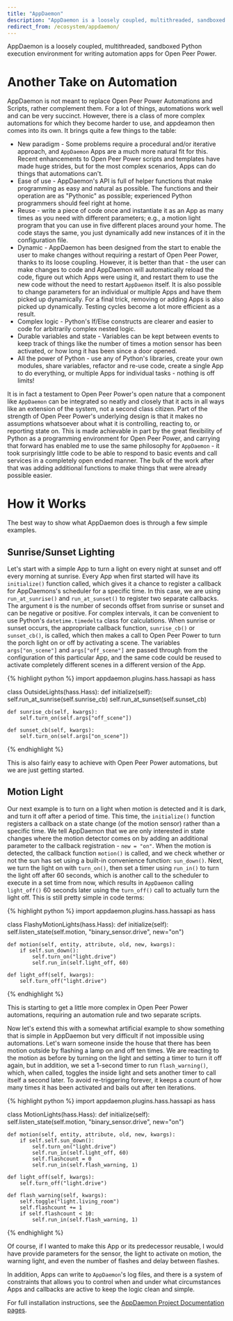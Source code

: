 ```yaml
---
title: "AppDaemon"
description: "AppDaemon is a loosely coupled, multithreaded, sandboxed Python execution environment for writing automation apps for Open Peer Power"
redirect_from: /ecosystem/appdaemon/
---
```


AppDaemon is a loosely coupled, multithreaded, sandboxed Python execution environment for writing automation apps for Open Peer Power.

# Another Take on Automation

AppDaemon is not meant to replace Open Peer Power Automations and Scripts, rather complement them. For a lot of things, automations work well and can be very succinct. However, there is a class of more complex automations for which they become harder to use, and appdeamon then comes into its own. It brings quite a few things to the table:

- New paradigm - Some problems require a procedural and/or iterative approach, and `AppDaemon` Apps are a much more natural fit for this. Recent enhancements to Open Peer Power scripts and templates have made huge strides, but for the most complex scenarios, Apps can do things that automations can't.
- Ease of use - AppDaemon's API is full of helper functions that make programming as easy and natural as possible. The functions and their operation are as "Pythonic" as possible; experienced Python programmers should feel right at home.
- Reuse - write a piece of code once and instantiate it as an App as many times as you need with different parameters; e.g., a motion light program that you can use in five different places around your home. The code stays the same, you just dynamically add new instances of it in the configuration file.
- Dynamic - AppDaemon has been designed from the start to enable the user to make changes without requiring a restart of Open Peer Power, thanks to its loose coupling. However, it is better than that - the user can make changes to code and AppDaemon will automatically reload the code, figure out which Apps were using it, and restart them to use the new code without the need to restart `AppDaemon` itself. It is also possible to change parameters for an individual or multiple Apps and have them picked up dynamically. For a final trick, removing or adding Apps is also picked up dynamically. Testing cycles become a lot more efficient as a result.
- Complex logic - Python's If/Else constructs are clearer and easier to code for arbitrarily complex nested logic.
- Durable variables and state - Variables can be kept between events to keep track of things like the number of times a motion sensor has been activated, or how long it has been since a door opened.
- All the power of Python - use any of Python's libraries, create your own modules, share variables, refactor and re-use code, create a single App to do everything, or multiple Apps for individual tasks - nothing is off limits!

It is in fact a testament to Open Peer Power's open nature that a component like `AppDaemon` can be integrated so neatly and closely that it acts in all ways like an extension of the system, not a second class citizen. Part of the strength of Open Peer Power's underlying design is that it makes no assumptions whatsoever about what it is controlling, reacting to, or reporting state on. This is made achievable in part by the great flexibility of Python as a programming environment for Open Peer Power, and carrying that forward has enabled me to use the same philosophy for `AppDaemon` - it took surprisingly little code to be able to respond to basic events and call services in a completely open ended manner. The bulk of the work after that was adding additional functions to make things that were already possible easier.

# How it Works

The best way to show what AppDaemon does is through a few simple examples.

## Sunrise/Sunset Lighting

Let's start with a simple App to turn a light on every night at sunset and off every morning at sunrise. Every App when first started will have its `initialize()` function called, which gives it a chance to register a callback for AppDaemons's scheduler for a specific time. In this case, we are using `run_at_sunrise()` and `run_at_sunset()` to register two separate callbacks. The argument `0` is the number of seconds offset from sunrise or sunset and can be negative or positive. For complex intervals, it can be convenient to use Python's `datetime.timedelta` class for calculations. When sunrise or sunset occurs, the appropriate callback function, `sunrise_cb()` or `sunset_cb()`, is called, which then makes a call to Open Peer Power to turn the porch light on or off by activating a scene. The variables `args["on_scene"]` and `args["off_scene"]` are passed through from the configuration of this particular App, and the same code could be reused to activate completely different scenes in a different version of the App.

{% highlight python %}
import appdaemon.plugins.hass.hassapi as hass


class OutsideLights(hass.Hass):
    def initialize(self):
        self.run_at_sunrise(self.sunrise_cb)
        self.run_at_sunset(self.sunset_cb)

    def sunrise_cb(self, kwargs):
        self.turn_on(self.args["off_scene"])

    def sunset_cb(self, kwargs):
        self.turn_on(self.args["on_scene"])
{% endhighlight %}

This is also fairly easy to achieve with Open Peer Power automations, but we are just getting started.

## Motion Light

Our next example is to turn on a light when motion is detected and it is dark, and turn it off after a period of time. This time, the `initialize()` function registers a callback on a state change (of the motion sensor) rather than a specific time. We tell AppDaemon that we are only interested in state changes where the motion detector comes on by adding an additional parameter to the callback registration - `new = "on"`. When the motion is detected, the callback function `motion()` is called, and we check whether or not the sun has set using a built-in convenience function: `sun_down()`. Next, we turn the light on with `turn_on()`, then set a timer using `run_in()` to turn the light off after 60 seconds, which is another call to the scheduler to execute in a set time from now, which results in `AppDaemon` calling `light_off()` 60 seconds later using the `turn_off()` call to actually turn the light off. This is still pretty simple in code terms:

{% highlight python %}
import appdaemon.plugins.hass.hassapi as hass


class FlashyMotionLights(hass.Hass):
    def initialize(self):
        self.listen_state(self.motion, "binary_sensor.drive", new="on")

    def motion(self, entity, attribute, old, new, kwargs):
        if self.sun_down():
            self.turn_on("light.drive")
            self.run_in(self.light_off, 60)

    def light_off(self, kwargs):
        self.turn_off("light.drive")
{% endhighlight %}

This is starting to get a little more complex in Open Peer Power automations, requiring an automation rule and two separate scripts.

Now let's extend this with a somewhat artificial example to show something that is simple in AppDaemon but very difficult if not impossible using automations. Let's warn someone inside the house that there has been motion outside by flashing a lamp on and off ten times. We are reacting to the motion as before by turning on the light and setting a timer to turn it off again, but in addition, we set a 1-second timer to run `flash_warning()`, which, when called, toggles the inside light and sets another timer to call itself a second later. To avoid re-triggering forever, it keeps a count of how many times it has been activated and bails out after ten iterations.

{% highlight python %}
import appdaemon.plugins.hass.hassapi as hass


class MotionLights(hass.Hass):
    def initialize(self):
        self.listen_state(self.motion, "binary_sensor.drive", new="on")

    def motion(self, entity, attribute, old, new, kwargs):
        if self.self.sun_down():
            self.turn_on("light.drive")
            self.run_in(self.light_off, 60)
            self.flashcount = 0
            self.run_in(self.flash_warning, 1)

    def light_off(self, kwargs):
        self.turn_off("light.drive")

    def flash_warning(self, kwargs):
        self.toggle("light.living_room")
        self.flashcount += 1
        if self.flashcount < 10:
            self.run_in(self.flash_warning, 1)
{% endhighlight %}

Of course, if I wanted to make this App or its predecessor reusable, I would have provide parameters for the sensor, the light to activate on motion, the warning light, and even the number of flashes and delay between flashes.

In addition, Apps can write to `AppDaemon`'s log files, and there is a system of constraints that allows you to control when and under what circumstances Apps and callbacks are active to keep the logic clean and simple.

For full installation instructions, see the [AppDaemon Project Documentation pages](http://appdaemon.readthedocs.io/en/stable/).
